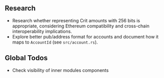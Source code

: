 ## Research
- Research whether representing Crit amounts with 256 bits is appropriate, considering Ethereum compatibility and cross-chain interoperability implications.
- Explore better pub/address format for accounts and document how it maps to `AccountId` (see `src/account.rs`).

## Global Todos
- Check visibility of inner modules components
